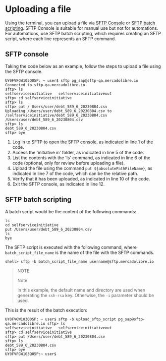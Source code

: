 # Uploading a file

Using the terminal, you can upload a file via [SFTP Console](/developers/es/docs/links-and-debts/integration-configuration/upload#bookmark_consola_sftp) or [SFTP batch scripting](/developers/es/docs/links-and-debts/integration-configuration/upload#bookmark_sftp_batch_scripting). SFTP Console is suitable for manual use but not for automations. For automations, use SFTP batch scripting, which requires creating an SFTP script, where each line represents an SFTP command.

## SFTP console

Taking the code below as an example, follow the steps to upload a file using the SFTP console.

```terminal
UY0FVFGW103Q05P: ~ user$ sftp pg_sap@sftp-qa.mercadolibre.io
Connected to sftp-qa.mercadolibre.io.
sftp> ls
selfserviceinitiative	selfserviceinitiativeout
sftp> cd selfserviceinitiative
sftp> ls
sftp> put /	Users/user/debt_589_6_20230804.csv
Uploading /Users/user/debt_589_6_20230804.csv to /selfserviceinitiative/debt_589_6_20230804.csv
/Users/user/debt_589_6_20230804.csv
sftp> ls
debt_589_6_20230804.csv
sftp> bye
```

1. Log in to SFTP to open the SFTP console, as indicated in line 1 of the code.
2. Access the 'initiative in' folder, as indicated in line 5 of the code.
3. List the contents with the 'ls' command, as indicated in line 6 of the code (optional, only for review before uploading a file).
4. Upload the file using the command `put ${absolutePathFileName}`, as indicated in line 7 of the code, which can be the relative path.
5. Verify that it has been uploaded, as indicated in line 10 of the code.
6. Exit the SFTP console, as indicated in line 12.

## SFTP batch scripting

A batch script would be the content of the following commands:

```terminal
ls
cd selfserviceinitiative
put /Users/user/debt_589_6_20230804.csv
ls
bye
```

The SFTP script is executed with the following command, where `batch_script_file_name` is the name of the file with the SFTP commands.

```
shell> sftp -b batch_script_file_name username@sftp.mercadolibre.io
```

> NOTE
>
> Note
>
> In this example, the default name and directory are used when generating the `ssh-rsa` key. Otherwise, the `-i` parameter should be used.

This is the result of the batch execution:

```terminal
UY0FVGW103Q0SP: ~ user$ sftp -b upload_sftp_script pg_sap@sftp-qa.mercadolibre.io sftp> ls
selfserviceinitiative	selfserviceinitiativeout
sftp> cd selfserviceinitiative
sftp> put /Users/user/debt_589_6_20230804.csv
sftp> ls
debt_589_6_20230804.csv
sftp> bye
UY0FVFGW103Q05P:~ user$
```